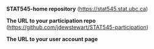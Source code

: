 
**STAT545-home repository** (https://stat545.stat.ubc.ca)

**The URL to your participation repo** (https://github.com/jdewstewart/STAT545-participation)

**The URL to your user account page**
